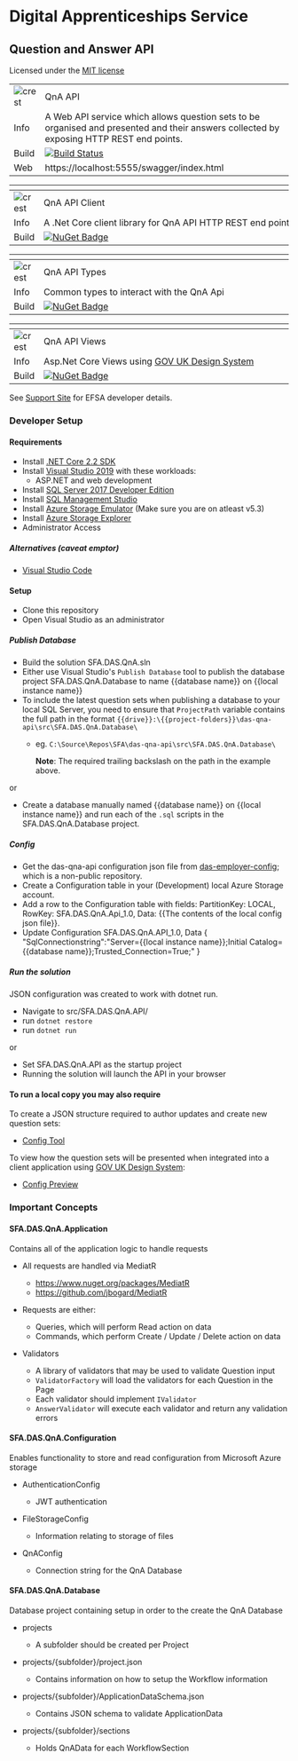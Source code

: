 # Digital Apprenticeships Service

##  Question and Answer API
Licensed under the [MIT license](https://github.com/SkillsFundingAgency/das-qna-api/blob/master/LICENSE)

|               |               |
| ------------- | ------------- |
|![crest](https://assets.publishing.service.gov.uk/government/assets/crests/org_crest_27px-916806dcf065e7273830577de490d5c7c42f36ddec83e907efe62086785f24fb.png)|QnA API|
| Info | A Web API service which allows question sets to be organised and presented and their answers collected by exposing HTTP REST end points.  |
| Build | [![Build Status](https://sfa-gov-uk.visualstudio.com/Digital%20Apprenticeship%20Service/_apis/build/status/Endpoint%20Assessment%20Organisation/das-qna-api?branchName=master)](https://sfa-gov-uk.visualstudio.com/Digital%20Apprenticeship%20Service/_build/latest?definitionId=1654&branchName=master) |
| Web  | https://localhost:5555/swagger/index.html  |

|               | <div style="width:500px"></div>              |
| ------------- | ------------- |
|![crest](https://assets.publishing.service.gov.uk/government/assets/crests/org_crest_27px-916806dcf065e7273830577de490d5c7c42f36ddec83e907efe62086785f24fb.png)| QnA API Client |
| Info  | A .Net Core client library for QnA API HTTP REST end points |
| Build  | [![NuGet Badge](https://buildstats.info/nuget/SFA.DAS.QnA.Api.Client)](https://www.nuget.org/packages/SFA.DAS.QnA.Api.Client)  |

|               | <div style="width:500px"></div>              |
| ------------- | ------------- |
|![crest](https://assets.publishing.service.gov.uk/government/assets/crests/org_crest_27px-916806dcf065e7273830577de490d5c7c42f36ddec83e907efe62086785f24fb.png)| QnA API Types |
| Info  | Common types to interact with the QnA Api  |
| Build  | [![NuGet Badge](https://buildstats.info/nuget/SFA.DAS.QnA.Api.Types)](https://www.nuget.org/packages/SFA.DAS.QnA.Api.Types)  |

|               | <div style="width:500px"></div>              |
| ------------- | ------------- |
|![crest](https://assets.publishing.service.gov.uk/government/assets/crests/org_crest_27px-916806dcf065e7273830577de490d5c7c42f36ddec83e907efe62086785f24fb.png)| QnA API Views |
| Info  | Asp.Net Core Views using [GOV UK Design System](https://design-system.service.gov.uk/get-started/)  |
| Build  | [![NuGet Badge](https://buildstats.info/nuget/SFA.DAS.QnA.Api.Views)](https://www.nuget.org/packages/SFA.DAS.QnA.Api.Views)  |


See [Support Site](https://skillsfundingagency.atlassian.net/wiki/spaces/NDL/pages/1686274228/QnA+API+-+Developer+Overview) for EFSA developer details.

### Developer Setup

#### Requirements
- Install [.NET Core 2.2 SDK](https://www.microsoft.com/net/download)
- Install [Visual Studio 2019](https://www.visualstudio.com/downloads/) with these workloads:
    - ASP.NET and web development
- Install [SQL Server 2017 Developer Edition](https://go.microsoft.com/fwlink/?linkid=853016)
- Install [SQL Management Studio](https://docs.microsoft.com/en-us/sql/ssms/download-sql-server-management-studio-ssms)
- Install [Azure Storage Emulator](https://go.microsoft.com/fwlink/?linkid=717179&clcid=0x409) (Make sure you are on atleast v5.3)
- Install [Azure Storage Explorer](http://storageexplorer.com/) 
- Administrator Access

##### Alternatives (caveat emptor)

- [Visual Studio Code](https://code.visualstudio.com/download)

#### Setup

- Clone this repository
- Open Visual Studio as an administrator

##### Publish Database

- Build the solution SFA.DAS.QnA.sln
- Either use Visual Studio's `Publish Database` tool to publish the database project SFA.DAS.QnA.Database to name {{database name}} on {{local instance name}}
- To include the latest question sets when publishing a database to your local SQL Server, you need to ensure that `ProjectPath` variable contains the full path in the format  `{{drive}}:\{{project-folders}}\das-qna-api\src\SFA.DAS.QnA.Database\` 
  - eg. `C:\Source\Repos\SFA\das-qna-api\src\SFA.DAS.QnA.Database\`

    **Note**: The required trailing backslash on the path in the example above.

or

- Create a database manually named {{database name}} on {{local instance name}} and run each of the `.sql` scripts in the SFA.DAS.QnA.Database project.

##### Config

- Get the das-qna-api configuration json file from [das-employer-config](https://github.com/SkillsFundingAgency/das-employer-config/blob/master/das-qna-api/SFA.DAS.QnA.Api.json); which is a non-public repository.
- Create a Configuration table in your (Development) local Azure Storage account.
- Add a row to the Configuration table with fields: PartitionKey: LOCAL, RowKey: SFA.DAS.QnA.Api_1.0, Data: {{The contents of the local config json file}}.
- Update Configuration SFA.DAS.QnA.API_1.0, Data { "SqlConnectionstring":"Server={{local instance name}};Initial Catalog={{database name}};Trusted_Connection=True;" }

##### Run the solution

JSON configuration was created to work with dotnet run.

- Navigate to src/SFA.DAS.QnA.API/
- run `dotnet restore`
- run `dotnet run`

or

- Set SFA.DAS.QnA.API as the startup project
- Running the solution will launch the API in your browser
	
#### To run a local copy you may also require 
To create a JSON structure required to author updates and create new question sets:
- [Config Tool](https://github.com/SkillsFundingAgency/das-qna-config)

To view how the question sets will be presented when integrated into a client application using [GOV UK Design System](https://design-system.service.gov.uk/get-started/):
- [Config Preview](https://github.com/SkillsFundingAgency/das-qna-config-preview)

### Important Concepts

#### SFA.DAS.QnA.Application
Contains all of the application logic to handle requests

- All requests are handled via MediatR
	- https://www.nuget.org/packages/MediatR
	- https://github.com/jbogard/MediatR

- Requests are either:
	- Queries, which will perform Read action on data
	- Commands, which perform Create / Update / Delete action on data
	
- Validators
	- A library of validators that may be used to validate Question input
	- `ValidatorFactory` will load the validators for each Question in the Page
	- Each validator should implement `IValidator`
	- `AnswerValidator` will execute each validator and return any validation errors

#### SFA.DAS.QnA.Configuration
Enables functionality to store and read configuration from Microsoft Azure storage

- AuthenticationConfig
  - JWT authentication
	
- FileStorageConfig
	- Information relating to storage of files
	
- QnAConfig
	- Connection string for the QnA Database

#### SFA.DAS.QnA.Database
Database project containing setup in order to the create the QnA Database

- projects
	- A subfolder should be created per Project
	
- projects/{subfolder}/project.json
	- Contains information on how to setup the Workflow information
	
- projects/{subfolder}/ApplicationDataSchema.json
	- Contains JSON schema to validate ApplicationData
	
- projects/{subfolder}/sections
	- Holds QnAData for each WorkflowSection
